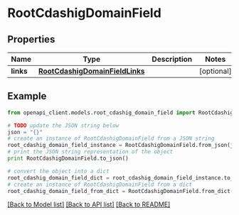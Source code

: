 # RootCdashigDomainField


## Properties
Name | Type | Description | Notes
------------ | ------------- | ------------- | -------------
**links** | [**RootCdashigDomainFieldLinks**](RootCdashigDomainFieldLinks.md) |  | [optional] 

## Example

```python
from openapi_client.models.root_cdashig_domain_field import RootCdashigDomainField

# TODO update the JSON string below
json = "{}"
# create an instance of RootCdashigDomainField from a JSON string
root_cdashig_domain_field_instance = RootCdashigDomainField.from_json(json)
# print the JSON string representation of the object
print RootCdashigDomainField.to_json()

# convert the object into a dict
root_cdashig_domain_field_dict = root_cdashig_domain_field_instance.to_dict()
# create an instance of RootCdashigDomainField from a dict
root_cdashig_domain_field_from_dict = RootCdashigDomainField.from_dict(root_cdashig_domain_field_dict)
```
[[Back to Model list]](../README.md#documentation-for-models) [[Back to API list]](../README.md#documentation-for-api-endpoints) [[Back to README]](../README.md)


